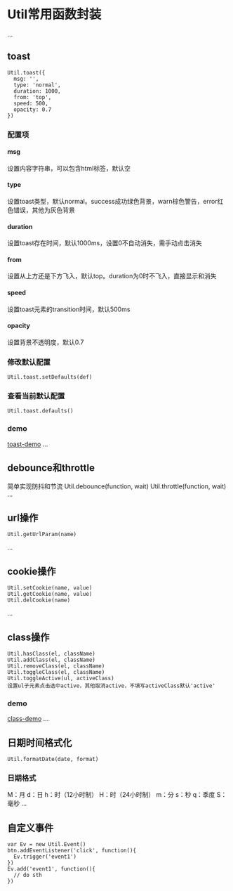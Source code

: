 # Util常用函数封装
...
## toast
    Util.toast({
      msg: '',
      type: 'normal',
      duration: 1000,
      from: 'top',
      speed: 500,
      opacity: 0.7
    })
### 配置项
#### msg
设置内容字符串，可以包含html标签，默认空
#### type
设置toast类型，默认normal。success成功绿色背景，warn棕色警告，error红色错误，其他为灰色背景
#### duration
设置toast存在时间，默认1000ms，设置0不自动消失，需手动点击消失
#### from
设置从上方还是下方飞入，默认top。duration为0时不飞入，直接显示和消失
#### speed
设置toast元素的transition时间，默认500ms
#### opacity
设置背景不透明度，默认0.7
### 修改默认配置
    Util.toast.setDefaults(def)
### 查看当前默认配置
    Util.toast.defaults()
### demo
[toast-demo](https://ahao430.github.io/my-plug/util/toast-demo.html)
...
## debounce和throttle
简单实现防抖和节流
    Util.debounce(function, wait)
    Util.throttle(function, wait)
...
## url操作
    Util.getUrlParam(name)
...
## cookie操作
    Util.setCookie(name, value)
    Util.getCookie(name, value)
    Util.delCookie(name)
...
## class操作 
    Util.hasClass(el, className)
    Util.addClass(el, className)
    Util.removeClass(el, className)
    Util.toggleClass(el, className)
    Util.toggleActive(ul, activeClass) 
    设置ul子元素点击选中active，其他取消active，不填写activeClass默认'active'
### demo
[class-demo](https://ahao430.github.io/my-plug/util/class-demo.html)
...
## 日期时间格式化
    Util.formatDate(date, format)
### 日期格式
M：月
d：日
h：时（12小时制）
H：时（24小时制）
m：分
s：秒
q：季度
S：毫秒
...
## 自定义事件
    var Ev = new Util.Event()
    btn.addEventListener('click', function(){
      Ev.trigger('event1')
    })
    Ev.add('event1', function(){
      // do sth
    })
   

